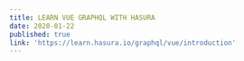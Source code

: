 ```yaml
---
title: LEARN VUE GRAPHQL WITH HASURA
date: 2020-01-22
published: true
link: 'https://learn.hasura.io/graphql/vue/introduction'
---
```

